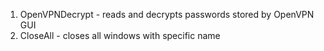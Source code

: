 1. OpenVPNDecrypt - reads and decrypts passwords stored by OpenVPN GUI
2. CloseAll - closes all windows with specific name
